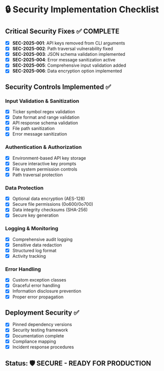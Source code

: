 # 🔒 Security Implementation Checklist

## Critical Security Fixes ✅ COMPLETE

- [x] **SEC-2025-001**: API keys removed from CLI arguments
- [x] **SEC-2025-002**: Path traversal vulnerability fixed
- [x] **SEC-2025-003**: JSON schema validation implemented
- [x] **SEC-2025-004**: Error message sanitization active
- [x] **SEC-2025-005**: Comprehensive input validation added
- [x] **SEC-2025-006**: Data encryption option implemented

## Security Controls Implemented ✅

### Input Validation & Sanitization
- [x] Ticker symbol regex validation
- [x] Date format and range validation
- [x] API response schema validation
- [x] File path sanitization
- [x] Error message sanitization

### Authentication & Authorization
- [x] Environment-based API key storage
- [x] Secure interactive key prompts
- [x] File system permission controls
- [x] Path traversal protection

### Data Protection
- [x] Optional data encryption (AES-128)
- [x] Secure file permissions (0o600/0o700)
- [x] Data integrity checksums (SHA-256)
- [x] Secure key generation

### Logging & Monitoring
- [x] Comprehensive audit logging
- [x] Sensitive data redaction
- [x] Structured log format
- [x] Activity tracking

### Error Handling
- [x] Custom exception classes
- [x] Graceful error handling
- [x] Information disclosure prevention
- [x] Proper error propagation

## Deployment Security ✅

- [x] Pinned dependency versions
- [x] Security testing framework
- [x] Documentation complete
- [x] Compliance mapping
- [x] Incident response procedures

## Status: 🛡️ SECURE - READY FOR PRODUCTION
